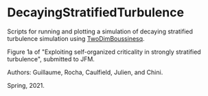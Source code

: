 # DecayingStratifiedTurbulence
Scripts for running and plotting a simulation of decaying stratified turbulence simulation
using [TwoDimBoussinesq](https://github.com/pyboussinesq/TwoDimBoussinesq).

Figure 1a of "Exploiting self-organized criticality in strongly stratified
turbulence", submitted to JFM.

Authors: Guillaume, Rocha, Caulfield, Julien, and Chini.

Spring, 2021.
